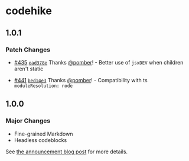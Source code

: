 # codehike

## 1.0.1

### Patch Changes

- [#435](https://github.com/code-hike/codehike/pull/435) [`ead378e`](https://github.com/code-hike/codehike/commit/ead378ea46fedc16ca6b9e1cec6fe0c0cf99090f) Thanks [@pomber](https://github.com/pomber)! - Better use of `jsxDEV` when children aren't static

- [#441](https://github.com/code-hike/codehike/pull/441) [`bed14e3`](https://github.com/code-hike/codehike/commit/bed14e3d330f8ed661d2fedce911b3d669eebeb2) Thanks [@pomber](https://github.com/pomber)! - Compatibility with ts `moduleResolution: node`

## 1.0.0

### Major Changes

- Fine-grained Markdown
- Headless codeblocks

See [the announcement blog post](https://codehike.org/blog/v1) for more details.

